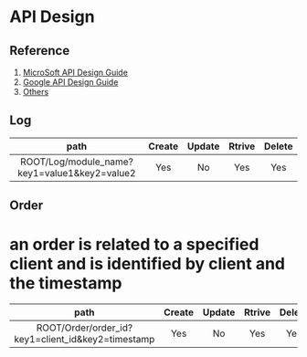 # API Design

## Reference

1. [MicroSoft API Design Guide](https://docs.microsoft.com/en-us/azure/architecture/best-practices/api-design)
2. [Google API Design Guide](https://cloud.google.com/apis/design/)
3. [Others](http://apistylebook.com/design/guidelines/google-api-design-guide#api-design)

## Log

|                     path                     | Create | Update | Rtrive | Delete |
| :------------------------------------------: | :----: | :----: | :----: | :----: |
| ROOT/Log/module_name?key1=value1&key2=value2 |   Yes  |  No    |   Yes  |   Yes  |

## Order
# an order is related to a specified client and is identified by client and the timestamp

|                     path                          | Create | Update | Rtrive | Delete |
| :----------------------------------------------:  | :----: | :----: | :----: | :----: |
| ROOT/Order/order_id?key1=client_id&key2=timestamp |   Yes  |   No   |   Yes  |   Yes  |
